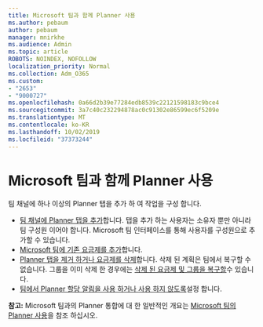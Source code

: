 ```yaml
---
title: Microsoft 팀과 함께 Planner 사용
ms.author: pebaum
author: pebaum
manager: mnirkhe
ms.audience: Admin
ms.topic: article
ROBOTS: NOINDEX, NOFOLLOW
localization_priority: Normal
ms.collection: Adm_O365
ms.custom:
- "2653"
- "9000727"
ms.openlocfilehash: 0a66d2b39e77284edb8539c22121598183c9bce4
ms.sourcegitcommit: 3a7c40c232294878ac0c91302e86599ec6f5209e
ms.translationtype: MT
ms.contentlocale: ko-KR
ms.lasthandoff: 10/02/2019
ms.locfileid: "37373244"
---
```

# <a name="using-planner-with-microsoft-teams"></a>Microsoft 팀과 함께 Planner 사용

팀 채널에 하나 이상의 Planner 탭을 추가 하 여 작업을 구성 합니다. 

- [팀 채널에 Planner 탭을 추가](https://support.office.com/article/62798a9f-e8f7-4722-a700-27dd28a06ee0#bkmk_addaplannertabtoateamchannel)합니다. 탭을 추가 하는 사용자는 소유자 뿐만 아니라 팀 구성원 이어야 합니다. Microsoft 팀 인터페이스를 통해 사용자를 구성원으로 추가할 수 있습니다.
- [Microsoft 팀에 기존 요금제를 추가](https:/techcommunity.microsoft.com/t5/Planner-Blog/Bringing-a-Plan-into-Microsoft-Teams/ba-p/57463)합니다.
- [Planner 탭을 제거 하거나 요금제를 삭제](https://support.office.com/article/62798a9f-e8f7-4722-a700-27dd28a06ee0#bkmk_removeaplannertabordeleteaplan)합니다. 삭제 된 계획은 팀에서 복구할 수 없습니다. 그룹을 이미 삭제 한 경우에는 [삭제 된 요금제 및 그룹을 복구할](https://blogs.msdn.microsoft.com/brismith/2017/03/29/microsoft-planner-now-you-can-recover-deleted-plans-and-groups)수 있습니다.
- [팀에서 Planner 할당 알림을 사용 하거나 사용 하지 않도록](https://support.office.com/article/62798a9f-e8f7-4722-a700-27dd28a06ee0#bkmk_getplannerassignmentnotificationsinteams)설정 합니다.

**참고:** Microsoft 팀과의 Planner 통합에 대 한 일반적인 개요는 [Microsoft 팀의 Planner 사용](https://support.office.com/article/62798a9f-e8f7-4722-a700-27dd28a06ee0)을 참조 하십시오.